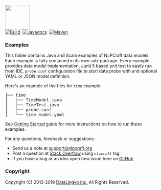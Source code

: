 <img src="https://nlpcraft.org/images/nlpcraft_logo_black.gif" height="80px">
<br>
<a target=_ href="https://travis-ci.org/vic64/nlpcraft#"><img alt="Build" src="https://travis-ci.org/vic64/nlpcraft.svg?branch=master"></a>&nbsp;
<a target=_ href="https://javadoc.io/doc/org.nlpcraft/nlpcraft"><img src="https://javadoc.io/badge/org.nlpcraft/nlpcraft.svg" alt="Javadocs"></a>&nbsp;
<a target=_ href="https://search.maven.org/search?q=org.nlpcraft"><img src="https://maven-badges.herokuapp.com/maven-central/org.nlpcraft/nlpcraft/badge.svg" alt="Maven"></a>

### Examples
This folder contains Java and Scala examples of NLPCraft data models. Each example is fully
contained in its own sub-package. Every example provides data model implementation, Junit 5 based unit test to easily 
run from IDE, <code>probe.conf</code> configuration file to start data probe with and optional YAML or JSON model definition.

Here's an example of the files for `time` example:
<pre>
├── time
│   ├── TimeModel.java
│   ├── TimeTest.java
│   ├── probe.conf
│   └── time_model.yaml
</pre>

See [Getting Started](https://nlpcraft.org/getting-started.html) guide for more instructions on how to run these examples.

For any questions, feedback or suggestions:

 * Send us a note at [support@nlpcraft.org](mailto:support@nlpcraft.org)
 * Post a question at [Stack Overflow](https://stackoverflow.com/questions/ask) using <code>nlpcraft</code> tag
 * If you have a bug or an idea open new issue here on [GitHub](https://github.com/vic64/nlpcraft/issues).

### Copyright
Copyright (C) 2013-2019 [DataLingvo Inc.](https://www.datalingvo.com) All Rights Reserved.


